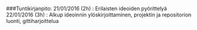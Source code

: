 ###Tuntikirjanpito:
21/01/2016 (2h) : Erilaisten ideoiden pyörittelyä
22/01/2016 (3h) : Alkup ideoinnin ylöskirjoittaminen, projektin ja repositorion luonti, gittiharjoittelua
